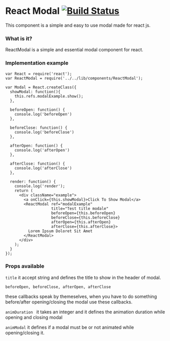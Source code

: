 # React Modal [![Build Status](https://travis-ci.org/scerelli/react-modal.svg?branch=master)](https://travis-ci.org/scerelli/react-modal)

This component is a simple and easy to use modal made for react js.

### What is it?
ReactModal is a simple and essential modal component for react.

### Implementation example
```
var React = require('react');
var ReactModal = require('../../lib/components/ReactModal');

var Modal = React.createClass({
  showModal: function(){
    this.refs.modalExample.show();
  },

  beforeOpen: function() {
    console.log('beforeOpen')
  },

  beforeClose: function() {
    console.log('beforeClose')
  },

  afterOpen: function() {
    console.log('afterOpen')
  },

  afterClose: function() {
    console.log('afterClose')
  },

  render: function() {
    console.log('render');
    return (
      <div className="example">
        <a onClick={this.showModal}>Click To Show Modal</a>
        <ReactModal ref="modalExample"
                    title="Test title modale"
                    beforeOpen={this.beforeOpen}
                    beforeClose={this.beforeClose}
                    afterOpen={this.afterOpen}
                    afterClose={this.afterClose}>
          Lorem Ipsum Doloret Sit Amet
        </ReactModal>
      </div>
    );
  }
});
```

### Props available

``` title ```
it accept string and defines the title to show in the header of modal.

```beforeOpen, beforeClose, afterOpen, afterClose ```

these callbacks speak by themeselves, when you have to do something before/after opening/closing the modal use these callbacks.

```animDuration ```
it takes an integer and it defines the animation duration while opening and closing modal

``` animModal ```
it defines if a modal must be or not animated while opening/closing it.
